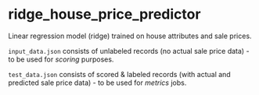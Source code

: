 # ridge_house_price_predictor
Linear regression model (ridge) trained on house attributes and sale prices.

`input_data.json` consists of unlabeled records (no actual sale price data) - to be used for *scoring* purposes.

`test_data.json` consists of scored & labeled records (with actual and predicted sale price data) - to be used for *metrics* jobs.
